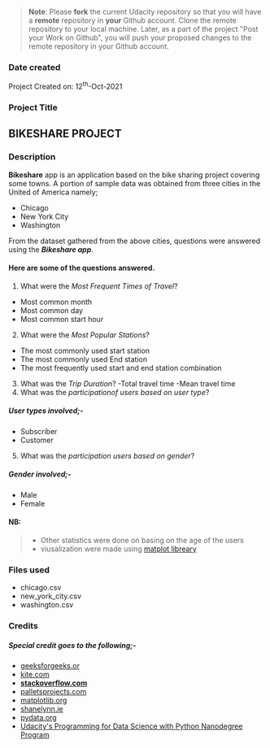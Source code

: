 >**Note**: Please **fork** the current Udacity repository so that you will have a **remote** repository in **your** Github account. Clone the remote repository to your local machine. Later, as a part of the project "Post your Work on Github", you will push your proposed changes to the remote repository in your Github account.

### Date created
<!-- Include the date you created this project and README file. -->
Project Created on: 12<sup>th</sup>-Oct-2021

### Project Title
<!-- Replace the Project Title -->
## BIKESHARE PROJECT

### Description
<!-- Describe what your project is about and what it does -->
**Bikeshare** app is an application based on the bike sharing project covering some towns. A portion of sample data was obtained from three cities in the United of America namely;
- Chicago
- New York City
- Washington

From the dataset gathered from the above cities, questions were answered using the ***Bikeshare app***.
#### Here are some of the questions answered. ####
1. What were the _Most Frequent Times of Travel_?
 - Most common month
 - Most common day
 - Most common start hour
2. What were the _Most Popular Stations_?
 - The most commonly used start station
 - The most commonly used End station
 - The most frequently used start and end station combination
3. What was the _Trip Duration_?
  -Total travel time
  -Mean travel time
4. What was the _participationof users based on user type_?
##### User types involved;- #####
* Subscriber
* Customer
5. What was the _participation users based on gender_?
##### Gender involved;- #####
* Male
* Female
#### **NB:** 
> - Other statistics were done on basing on the age of the users
> - viusalization were made using [matplot libreary](https://matplotlib.org/) 


### Files used
<!-- Include the files used -->
- chicago.csv
- new_york_city.csv
- washington.csv

### Credits
<!-- It's important to give proper credit. Add links to any repo that inspired you or blogposts you consulted. -->
##### Special credit goes to the following;-
- [geeksforgeeks.or](https://www.geeksforgeeks.org/python-pandas-series-dt-time/)
- [ kite.com](https://www.kite.com/python/answers/how-to-find-the-max-value-of-a-pandas-dataframe-column-in-python)
- [ **stackoverflow.com** ](https://stackoverflow.com/questions/30222533/create-a-day-of-week-column-in-a-pandas-dataframe-using-python)
- [palletsprojects.com ](https://click.palletsprojects.com/en/7.x/quickstart/)
- [matplotlib.org ](https://matplotlib.org/stable/tutorials/introductory/usage.html#sphx-glr-tutorials-introductory-usage-py)
- [shanelynn.ie ](https://www.shanelynn.ie/pandas-iloc-loc-select-rows-and-columns-dataframe/)
- [ pydata.org ](https://pandas.pydata.org/docs/reference/api/pandas.DataFrame.to_json.html)
- [ Udacity's Programming for Data Science with Python Nanodegree Program](https://www.udacity.com)

